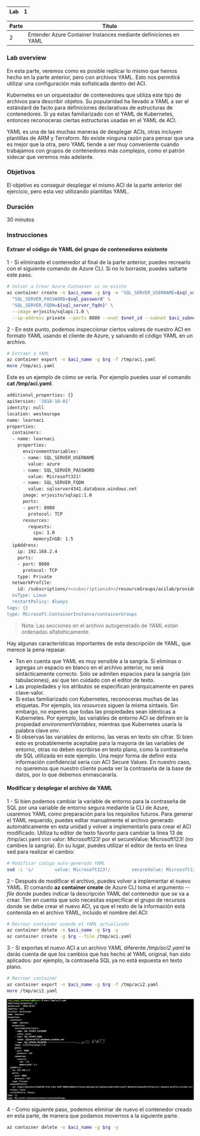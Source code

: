 | Lab |  1 |
| --  | -- |

| Parte | Título | 
| --  | -- |
| 2 | Entender Azure Container Instances mediante definiciones en YAML |

### Lab overview
En esta parte, veremos como es posible replicar lo mismo que hemos hecho en la parte anterior, pero con archivos YAML. Esto nos permitirá utilizar una configuración más sofisticada dentro del ACI.

Kubernetes en un orquestador de contenedores que utiliza este tipo de archivos para describir objetos. Su popularidad ha llevado a YAML a ser el estándard de facto para definiciones declarativas de estructuras de contenedores. Si ya estas familiarizado con el YAML de Kubernetes, entonces reconoceras ciertas estructuras usadas en el YAML de ACI.

YAML es una de las muchas maneras de desplegar ACIs, otras incluyen plantillas de ARM y Terraform. No existe ninguna razón para pensar que una es mejor que la otra, pero YAML tiende a ser muy conveniente cuando trabajamos con grupos de contenedores más complejos, como el patrón sidecar que veremos más adelante.

### Objetivos

El objetivo es conseguir desplegar el mismo ACI de la parte anterior del ejercicio, pero esta vez utilizando plantillas YAML.

### Duración
30 minutos

### Instrucciones

#### Extraer el código de YAML del grupo de contenedores existente

1 - Si eliminaste el contenedor al final de la parte anterior, puedes recrearlo con el siguiente comando de Azure CLI. Si no lo borraste, puedes saltarte este paso.

```bash
# Volver a Crear Azure Container si no existe
az container create -n $aci_name -g $rg -e "SQL_SERVER_USERNAME=$sql_username" \
  "SQL_SERVER_PASSWORD=$sql_password" \
  "SQL_SERVER_FQDN=${sql_server_fqdn}" \
  --image erjosito/sqlapi:1.0 \
  --ip-address private --ports 8080 --vnet $vnet_id --subnet $aci_subnet_id
```

2 - En este punto, podemos inspeccionar ciertos valores de nuestro ACI en formato YAML usando el cliente de Azure, y salvando el código YAML en un archivo.

```bash
# Extraer a YAML
az container export -n $aci_name -g $rg -f /tmp/aci.yaml
more /tmp/aci.yaml
```

Este es un ejemplo de cómo se vería. Por ejemplo puedes usar el comando **cat /tmp/aci.yaml**.

```bash
additional_properties: {}
apiVersion: '2018-10-01'
identity: null
location: westeurope
name: learnaci
properties:
  containers:
  - name: learnaci
    properties:
      environmentVariables:
      - name: SQL_SERVER_USERNAME
        value: azure
      - name: SQL_SERVER_PASSWORD
        value: Microsoft321!
      - name: SQL_SERVER_FQDN
        value: sqlserver4341.database.windows.net
      image: erjosito/sqlapi:1.0
      ports:
      - port: 8080
        protocol: TCP
      resources:
        requests:
          cpu: 1.0
          memoryInGB: 1.5
  ipAddress:
    ip: 192.168.2.4
    ports:
    - port: 8080
      protocol: TCP
    type: Private
  networkProfile:
    id: /subscriptions/<<subscriptionid>>/resourceGroups/acilab/providers/Microsoft.Network/networkProfiles/aci-network-profile-acivnet-aci
  osType: Linux
  restartPolicy: Always
tags: {}
type: Microsoft.ContainerInstance/containerGroups
```

> Nota: Las secciones en el archivo autogenerado de YAML están ordenadas alfabéticamente.

Hay algunas características importantes de esta descripción de YAML, que merece la pena repasar.
- Ten en cuenta que YAML es muy sensible a la sangría. Si eliminas o agregas un espacio en blanco en el archivo anterior, no será sintácticamente correcto. Solo se admiten espacios para la sangría (sin tabulaciones), así que ten cuidado con el editor de texto.
- Las propiedades y los atributos se especifican jerárquicamente en pares clave-valor.
- Si estas familiarizado con Kubernetes, reconoceras muchas de las etiquetas. Por ejemplo, los _resources_ siguen la misma sintaxis. Sin embargo, no esperes que todas las propiedades sean idénticas a Kubernetes. Por ejemplo, las variables de entorno ACI se definen en la propiedad _environmentVariables_, mientras que Kubernetes usaría la palabra clave _env_.
- Si observas las variables de entorno, las veras en texto sin cifrar. Si bien esto es probablemente aceptable para la mayoría de las variables de entorno, otras no deben escribirse en texto plano, como la contraseña de SQL utilizada en este ejemplo. Una mejor forma de definir esta información confidencial sería con ACI Secure Values. En nuestro caso, no queremos que nuestro cliente pueda ver la contraseña de la base de datos, por lo que debemos enmascararla.

#### Modificar y desplegar el archivo de YAML

1 - Si bien podemos cambiar la variable de entorno para la contraseña de SQL por una variable de entorno segura mediante la CLI de Azure, usaremos YAML como preparación para los requisitos futuros. Para generar el YAML requerido, puedes editar manualmente el archivo generado automáticamente en esta unidad y volver a implementarlo para crear el ACI modificado. Utiliza tu editor de texto favorito para cambiar la línea 13 de /tmp/aci.yaml con valor: Microsoft123! por el secureValue: Microsoft123! (no cambies la sangría). En su lugar, puedes utilizar el editor de texto en línea sed para realizar el cambio:

```bash
# Modificar código auto-generado YAML
sed -i 's/        value: Microsoft123!/        secureValue: Microsoft123!/g' /tmp/aci.yaml
```

2 - Después de modificar el archivo, puedes volver a implementar el nuevo YAML. El comando **az container create** de Azure CLI toma el argumento _--file_ donde puedes indicar la descripción YAML del contenedor que se va a crear. Ten en cuenta que solo necesitas especificar el grupo de recursos donde se debe crear el nuevo ACI, ya que el resto de la información está contenida en el archivo YAML, incluido el nombre del ACI: 

```bash
# Recrear container usando el YAML actualizado 
az container delete -n $aci_name -g $rg -y
az container create -g $rg --file /tmp/aci.yaml
```

3 - Si exportas el nuevo ACI a un archivo YAML diferente _/tmp/aci2.yaml_ te darás cuenta de que los cambios que has hecho al YAML original, han sido aplicados: por ejemplo, la contraseña SQL ya no está expuesta en texto plano.

```bash
# Recrear container
az container export -n $aci_name -g $rg -f /tmp/aci2.yaml
more /tmp/aci2.yaml
```

![Secure password yaml](../..//Recursos/3%20-%20Seguridad%20en%20el%20cloud/lab1_module2_part2_SecurePass.png)

4 - Como siguiente paso, podemos eliminar de nuevo el contenedor creado en esta parte, de manera que podamos movernos a la siguiente parte.

```bash
az container delete -n $aci_name -g $rg -y
```
